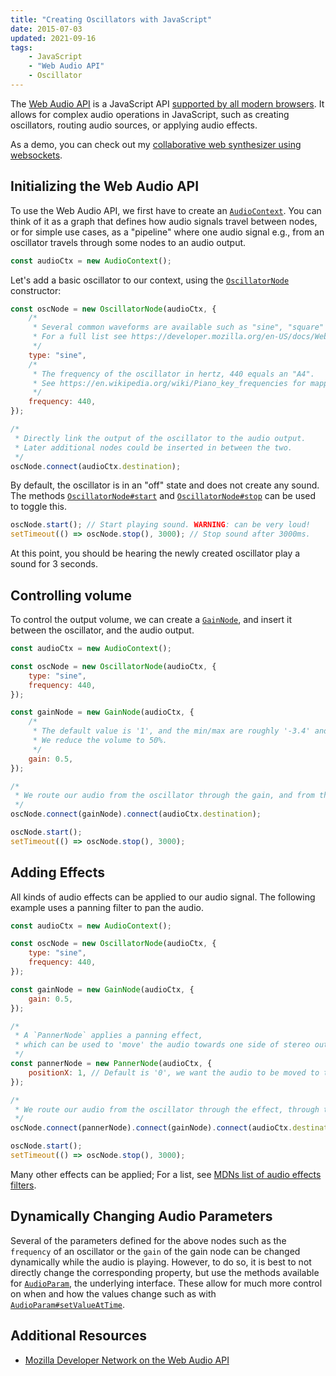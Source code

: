 ```yaml
---
title: "Creating Oscillators with JavaScript"
date: 2015-07-03
updated: 2021-09-16
tags:
    - JavaScript
    - "Web Audio API"
    - Oscillator
---
```


The [Web Audio API](https://developer.mozilla.org/en-US/docs/Web/API/Web_Audio_API) is a JavaScript API [supported by all modern browsers](https://developer.mozilla.org/en-US/docs/Web/API/Web_Audio_API#browser_compatibility). It allows for complex audio operations in JavaScript, such as creating oscillators, routing audio sources, or applying audio effects.

As a demo, you can check out my [collaborative web synthesizer using websockets](https://github.com/FelixRilling/socketsynth).

<!-- more -->

## Initializing the Web Audio API

To use the Web Audio API, we first have to create an [`AudioContext`](https://developer.mozilla.org/en-US/docs/Web/API/AudioContext). You can think of it as a graph that defines how audio signals travel between nodes, or for simple use cases, as a "pipeline" where one audio signal e.g., from an oscillator travels through some nodes to an audio output.

```javascript
const audioCtx = new AudioContext();
```

Let's add a basic oscillator to our context, using the [`OscillatorNode`](https://developer.mozilla.org/en-US/docs/Web/API/OscillatorNode) constructor:

```javascript
const oscNode = new OscillatorNode(audioCtx, {
	/*
	 * Several common waveforms are available such as "sine", "square" or "sawtooth".
	 * For a full list see https://developer.mozilla.org/en-US/docs/Web/API/OscillatorNode/type.
	 */
	type: "sine",
	/*
	 * The frequency of the oscillator in hertz, 440 equals an "A4".
	 * See https://en.wikipedia.org/wiki/Piano_key_frequencies for mapping between keys and frequencies.
	 */
	frequency: 440,
});

/*
 * Directly link the output of the oscillator to the audio output.
 * Later additional nodes could be inserted in between the two.
 */
oscNode.connect(audioCtx.destination);
```

By default, the oscillator is in an "off" state and does not create any sound. The methods [`OscillatorNode#start`](https://developer.mozilla.org/en-US/docs/Web/API/AudioScheduledSourceNode/start) and [`OscillatorNode#stop`](https://developer.mozilla.org/en-US/docs/Web/API/AudioScheduledSourceNode/stop) can be used to toggle this.

```javascript
oscNode.start(); // Start playing sound. WARNING: can be very loud!
setTimeout(() => oscNode.stop(), 3000); // Stop sound after 3000ms.
```

At this point, you should be hearing the newly created oscillator play a sound for 3 seconds.

## Controlling volume

To control the output volume, we can create a [`GainNode`](https://developer.mozilla.org/en-US/docs/Web/API/GainNode), and insert it between the oscillator, and the audio output.

```javascript
const audioCtx = new AudioContext();

const oscNode = new OscillatorNode(audioCtx, {
	type: "sine",
	frequency: 440,
});

const gainNode = new GainNode(audioCtx, {
	/*
	 * The default value is '1', and the min/max are roughly '-3.4' and '3.4' respectively.
	 * We reduce the volume to 50%.
	 */
	gain: 0.5,
});

/*
 * We route our audio from the oscillator through the gain, and from there to the output.
 */
oscNode.connect(gainNode).connect(audioCtx.destination);

oscNode.start();
setTimeout(() => oscNode.stop(), 3000);
```

## Adding Effects

All kinds of audio effects can be applied to our audio signal. The following example uses a panning filter to pan the audio.

```javascript
const audioCtx = new AudioContext();

const oscNode = new OscillatorNode(audioCtx, {
	type: "sine",
	frequency: 440,
});

const gainNode = new GainNode(audioCtx, {
	gain: 0.5,
});

/*
 * A `PannerNode` applies a panning effect,
 * which can be used to 'move' the audio towards one side of stereo output.
 */
const pannerNode = new PannerNode(audioCtx, {
	positionX: 1, // Default is '0', we want the audio to be moved to the right side.
});

/*
 * We route our audio from the oscillator through the effect, through the gain, and from there to the output.
 */
oscNode.connect(pannerNode).connect(gainNode).connect(audioCtx.destination);

oscNode.start();
setTimeout(() => oscNode.stop(), 3000);
```

Many other effects can be applied; For a list, see [MDNs list of audio effects filters](https://developer.mozilla.org/en-US/docs/Web/API/Web_Audio_API#defining_audio_effects_filters).

## Dynamically Changing Audio Parameters

Several of the parameters defined for the above nodes such as the `frequency` of an oscillator or the `gain` of the gain node can be changed dynamically while the audio is playing. However, to do so, it is best to not directly change the corresponding property, but use the methods available for [`AudioParam`](https://developer.mozilla.org/en-US/docs/Web/API/AudioParam), the underlying interface. These allow for much more control on when and how the values change such as with [`AudioParam#setValueAtTime`](https://developer.mozilla.org/en-US/docs/Web/API/AudioParam/setValueAtTime).

## Additional Resources

-   [Mozilla Developer Network on the Web Audio API](https://developer.mozilla.org/en-US/docs/Web/API/Web_Audio_API)
